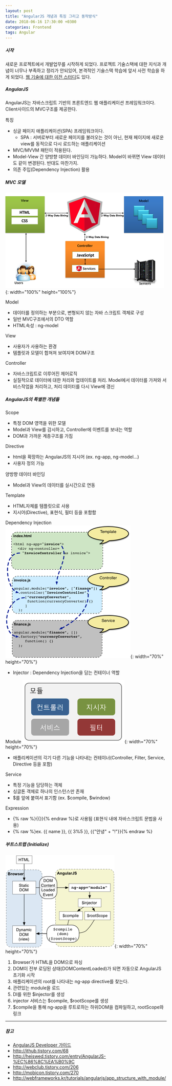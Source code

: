 ```yaml
---
layout: post
title: "AngularJS 개념과 특징 그리고 동작방식"
date: 2018-06-16 17:30:00 +0300
categories: Frontend
tags: Angular
---
```


##### 시작
새로운 프로젝트에서 개발업무를 시작하게 되었다. 프로젝트 기술스택에 대한 지식과 개념이 너무나 부족하고 정리가 안되있어, 본격적인 기술스택 학습에 앞서 사전 학습을 하게 되었다. [웹 기술에 대한 이전 스터디](/How-To-Work-Web)도 있다.

##### AngularJS
AngularJS는 자바스크립트 기반의 프론트엔드 웹 애플리케이션 프레임워크이다. Client사이드의 MVC구조를 제공한다.

특징
- 싱글 페이지 애플리케이션(SPA) 프레임워크이다.
  - SPA : 서버로부터 새로운 페이지를 불러오는 것이 아닌, 현재 페이지에 새로운 view를 동적으로 다시 로드하는 애플리케이션
- MVC/MVVM 패턴이 적용된다.
- Model-View 간 양방향 데이터 바인딩이 가능하다. Model이 바뀌면 View 데이터도 같이 변경된다. 반대도 마찬가지.
- 의존 주입(Dependency Injection) 활용

##### MVC 모델
![angular-mvc](../assets/postImages/angular-mvc.png){: width="100%" height="100%"}

Model
- 데이터를 정의하는 부분으로, 변형되지 않는 자바 스크립트 객체로 구성
- 일반 MVC구조에서의 DTO 역할
- HTML속성 : ng-model

View
- 사용자가 사용하는 환경
- 템플릿과 모델이 합쳐져 보여지며 DOM구조

Controller
- 자바스크립트로 이루어진 제어로직
- 실질적으로 데이터에 대한 처리와 업데이트를 처리. Model에서 데이터를 가져와 서비스작업을 처리하고, 처리 데이터를 다시 View에 갱신

##### AngularJS의 특별한 개념들

Scope
- 특정 DOM 영역을 위한 모델
- Model과 View를 감시하고, Controller에 이벤트를 보내는 역할
- DOM과 가까운 계층구조를 가짐

Directive
- html을 확장하는 AngularJS의 지시어 (ex. ng-app, ng-model...)
- 사용자 정의 가능

양방향 데이터 바인딩
- Model과 View의 데이터를 실시간으로 연동

Template
- HTML자체를 템플릿으로 사용
- 지시어(Directive), 표현식, 필터 등을 포함함

Dependency Injection
![angular-di](../assets/postImages/angular-di.png){: width="70%" height="70%"}
- Injector : Dependency Injection을 담는 컨테이너 역할

Module
![angular-module](../assets/postImages/angular-module.png){: width="70%" height="70%"}
- 애플리케이션의 각기 다른 기능을 나타내는 컨테이너(Controller, Filter, Service, Directive 등을 포함)

Service
- 특정 기능을 담당하는 객체
- 싱글톤 객체로 하나의 인스턴스만 존재
- \$를 앞에 붙여서 표기함 (ex. \$compile, \$window)

Expression
- {% raw %}{{}}{% endraw %}로 사용됨 (표현식 내에 자바스크립트 문법을 사용)
- {% raw %}ex. {{ name }}, {{ 3%5 }}, {{"안녕" + "!"}}{% endraw %}

##### 부트스트랩 (Initialize)
![angular-start-up](../assets/postImages/angular-concepts-startup.png){: width="70%" height="70%"}
1. Browser가 HTML을 DOM으로 파싱
2. DOM이 전부 로딩된 상태(DOMContentLoaded)가 되면 자동으로 AngularJS 초기화 시작
3. 애플리케이션의 root를 나타내는 ng-app directive를 찾는다.
4. 관련있는 module을 로드
5. DI를 위한 \$injector를 생성
6. injector 서비스는 \$compile, \$rootScope를 생성
7. $compile을 통해 ng-app을 루트로하는 하위DOM을 컴파일하고, rootScope와 링크

------
##### 참고
- [AngularJS Developer  가이드](https://docs.angularjs.org/guide)
- <http://ithub.tistory.com/68>
- <http://heiswed.tistory.com/entry/AngularJS-%EC%86%8C%EA%B0%9C>
- <http://webclub.tistory.com/206>
- <http://mobicon.tistory.com/270>
- <http://webframeworks.kr/tutorials/angularjs/app_structure_with_module/>
